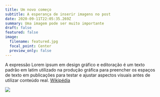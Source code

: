 ```yaml
---
title: Um novo começo
subtitle: A esperança de inserir imagens no post
date: 2020-09-11T22:05:35.269Z
summary: Uma imagem pode ser muito importante
draft: false
featured: false
image:
  filename: featured.jpg
  focal_point: Center
  preview_only: false
---
```

A expressão Lorem ipsum em design gráfico e editoração é um texto padrão em latim utilizado na produção gráfica para preencher os espaços de texto em publicações para testar e ajustar aspectos visuais antes de utilizar conteúdo real. [Wikipédia](https://pt.wikipedia.org/wiki/Lorem_ipsum)

![](giphy.webp)